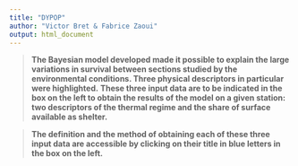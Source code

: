 ```yaml
---
title: "DYPOP"
author: "Victor Bret & Fabrice Zaoui"
output: html_document
---
```


> **The Bayesian model developed made it possible to explain the large variations in survival between sections studied by the environmental conditions. Three physical descriptors in particular were highlighted.**
> **These three input data are to be indicated in the box on the left to obtain the results of the model on a given station: two descriptors of the thermal regime and the share of surface available as shelter.**

> **The definition and the method of obtaining each of these three input data are accessible by clicking on their title in blue letters in the box on the left.**
